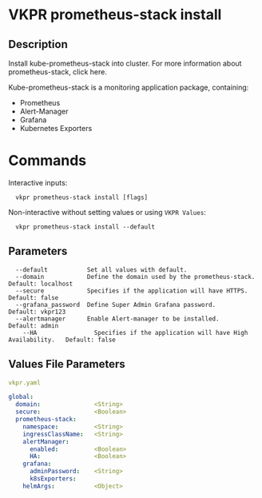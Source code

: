 # VKPR prometheus-stack install

## Description

Install kube-prometheus-stack into cluster. For more information about prometheus-stack, click here.

Kube-prometheus-stack is a monitoring application package, containing:

*    Prometheus
*    Alert-Manager
*    Grafana
*    Kubernetes Exporters

# Commands

Interactive inputs:

```
  vkpr prometheus-stack install [flags]
```

Non-interactive without setting values or using ```VKPR Values```:

```
  vkpr prometheus-stack install --default
```

## Parameters

```
  --default           Set all values with default.
  --domain            Define the domain used by the prometheus-stack.          Default: localhost
  --secure            Specifies if the application will have HTTPS.    Default: false
  --grafana_password  Define Super Admin Grafana password.       Default: vkpr123
  --alertmanager      Enable Alert-manager to be installed.    Default: admin
    --HA                Specifies if the application will have High Availability.   Default: false
```

## Values File Parameters

```yaml
vkpr.yaml
```
```yaml
global:
  domain:               <String>
  secure:               <Boolean>
  prometheus-stack:
    namespace:          <String>
    ingressClassName:   <String>
    alertManager:
      enabled:          <Boolean>
      HA:               <Boolean>
    grafana:
      adminPassword:    <String>
      k8sExporters:
    helmArgs:           <Object>
```
